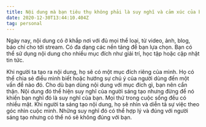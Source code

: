 ```yaml
---
title: Nội dung mà bạn tiêu thụ không phải là suy nghĩ và cảm xúc của bạn
date: 2020-12-30T13:44:10.404Z
tag: personal
---
```

Ngày nay, nội dung có ở khắp nơi với đủ mọi thể loại, từ video, ảnh, blog, báo chí cho tới stream. Có đa dạng các nền tảng để bạn lựa chọn. Bạn có thể sử dụng nội dung cho nhiều mục đích như giải trí, học tập hoặc cập nhật tin tức. 

Khi người ta tạo ra nội dung, họ sẽ có một mục đích riêng của mình. Họ có thể chia sẻ điều mình biết hoặc hướng sự chú ý của người dùng đến một vấn đề nào đó. Cho dù bạn dùng nội dung với mục đích gì, bạn nên cẩn thận. Nội dung đó thể hiện suy nghĩ của người sáng tạo nhưng đừng để nó khiến bạn nghĩ đó là suy nghĩ của bạn. Mọi thứ trong cuộc sống đều có nhiều mặt. Khi người ta sáng tạo nội dung, họ sẽ nhìn và diễn tả sự việc theo góc nhìn cuộc mình. Những suy nghĩ đó có thể hợp lý và đúng với người sáng tạo nhưng có thể nó sẽ không đúng với bạn.